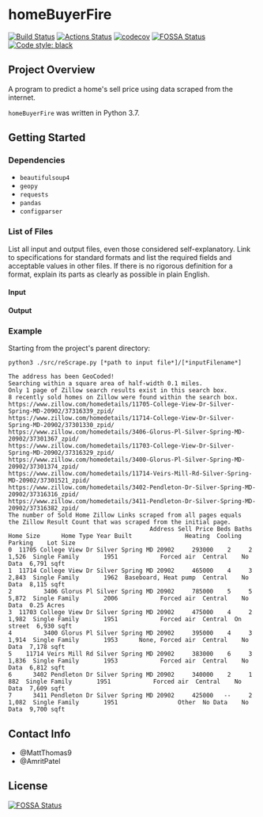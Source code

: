 # homeBuyerFire
[![Build Status](https://travis-ci.com/MattThomas9/Home-Buyer-Fire.svg?branch=master)](https://travis-ci.com/MattThomas9/Home-Buyer-Fire)
[![Actions Status](https://github.com/MattThomas9/Home-Buyer-Fire/workflows/Lint/badge.svg)](https://github.com/MattThomas9/Home-Buyer-Fire/actions)
[![codecov](https://codecov.io/gh/MattThomas9/Home-Buyer-Fire/branch/master/graph/badge.svg?token=5AJUA8I31G)](https://codecov.io/gh/MattThomas9/Home-Buyer-Fire/)
[![FOSSA Status](https://app.fossa.com/api/projects/git%2Bgithub.com%2FMattThomas9%2FHome-Buyer-Fire.svg?type=shield)](https://app.fossa.com/projects/git%2Bgithub.com%2FMattThomas9%2FHome-Buyer-Fire?ref=badge_shield)
[![Code style: black](https://img.shields.io/badge/code%20style-black-000000.svg)](https://github.com/psf/black)

## Project Overview

A program to predict a home's sell price using data scraped from the internet.

`homeBuyerFire` was written in Python 3.7.

## Getting Started

### Dependencies

- `beautifulsoup4`
- `geopy`
- `requests`
- `pandas`
- `configparser`

### List of Files

List all input and output files, even those considered self-explanatory. Link to specifications for standard formats and list the required fields and acceptable values in other files. If there is no rigorous definition for a format, explain its parts as clearly as possible in plain English.

#### Input

#### Output

### Example

Starting from the project's parent directory:

```
python3 ./src/reScrape.py [*path to input file*]/[*inputFilename*]
```

```
The address has been GeoCoded!
Searching within a square area of half-width 0.1 miles.
Only 1 page of Zillow search results exist in this search box.
8 recently sold homes on Zillow were found within the search box.
https://www.zillow.com/homedetails/11705-College-View-Dr-Silver-Spring-MD-20902/37316339_zpid/
https://www.zillow.com/homedetails/11714-College-View-Dr-Silver-Spring-MD-20902/37301330_zpid/
https://www.zillow.com/homedetails/3406-Glorus-Pl-Silver-Spring-MD-20902/37301367_zpid/
https://www.zillow.com/homedetails/11703-College-View-Dr-Silver-Spring-MD-20902/37316329_zpid/
https://www.zillow.com/homedetails/3400-Glorus-Pl-Silver-Spring-MD-20902/37301374_zpid/
https://www.zillow.com/homedetails/11714-Veirs-Mill-Rd-Silver-Spring-MD-20902/37301521_zpid/
https://www.zillow.com/homedetails/3402-Pendleton-Dr-Silver-Spring-MD-20902/37316316_zpid/
https://www.zillow.com/homedetails/3411-Pendleton-Dr-Silver-Spring-MD-20902/37316382_zpid/
The number of Sold Home Zillow Links scraped from all pages equals
the Zillow Result Count that was scraped from the initial page.
                                        Address Sell Price Beds Baths Home Size      Home Type Year Built               Heating  Cooling    Parking    Lot Size
0  11705 College View Dr Silver Spring MD 20902     293000    2     2     1,526  Single Family       1951            Forced air  Central    No Data  6,791 sqft
1  11714 College View Dr Silver Spring MD 20902     465000    4     3     2,843  Single Family       1962  Baseboard, Heat pump  Central    No Data  8,115 sqft
2         3406 Glorus Pl Silver Spring MD 20902     785000    5     5     5,872  Single Family       2006            Forced air  Central    No Data  0.25 Acres
3  11703 College View Dr Silver Spring MD 20902     475000    4     2     1,982  Single Family       1951            Forced air  Central  On street  6,930 sqft
4         3400 Glorus Pl Silver Spring MD 20902     395000    4     3     1,914  Single Family       1953      None, Forced air  Central    No Data  7,178 sqft
5    11714 Veirs Mill Rd Silver Spring MD 20902     383000    6     3     1,836  Single Family       1953            Forced air  Central    No Data  6,812 sqft
6      3402 Pendleton Dr Silver Spring MD 20902     340000    2     1       882  Single Family       1951            Forced air  Central    No Data  7,609 sqft
7      3411 Pendleton Dr Silver Spring MD 20902     425000   --     2     1,082  Single Family       1951                 Other  No Data    No Data  9,700 sqft
```

## Contact Info

- @MattThomas9
- @AmritPatel


## License
[![FOSSA Status](https://app.fossa.com/api/projects/git%2Bgithub.com%2FMattThomas9%2FHome-Buyer-Fire.svg?type=large)](https://app.fossa.com/projects/git%2Bgithub.com%2FMattThomas9%2FHome-Buyer-Fire?ref=badge_large)
